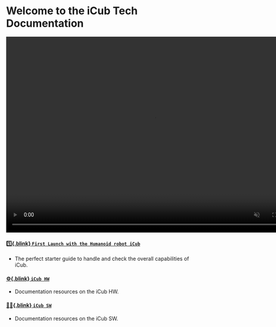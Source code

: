 # Welcome to the iCub Tech Documentation

<center>
  <video controls autoplay muted loop width="800" height="530"> <source type="video/mp4" src="./assets/icub-rotate.mp4"> </video>
</center>

#### [:one:{.blink} `First Launch with the Humanoid robot iCub`](./icub_starter_kits/first_steps.md)
- The perfect starter guide to handle and check the overall capabilities of iCub.

#### [:gear:{.blink} `iCub HW`](icub_hw.md)
- Documentation resources on the iCub HW.

#### [:technologist:{.blink} `iCub SW`](icub_sw.md)
- Documentation resources on the iCub SW.
